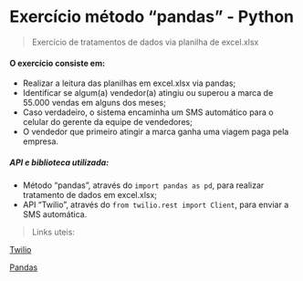 # Exercício método “pandas” - Python	

> Exercício de tratamentos de dados via planilha de excel.xlsx 

#### O exercício consiste em:

- Realizar a leitura das planilhas em excel.xlsx via pandas;
- Identificar se algum(a) vendedor(a) atingiu ou superou a marca de 55.000 vendas em alguns dos meses;
- Caso verdadeiro, o sistema encaminha um SMS automático para o celular do gerente da equipe de vendedores;
- O vendedor que primeiro atingir a marca ganha uma viagem paga pela empresa. 

##### API e biblioteca utilizada:

- Método “pandas”, através do `import pandas as pd`, para realizar tratamento de dados em excel.xlsx;
- API “Twilio”, através do `from twilio.rest import Client`, para enviar a SMS automática. 

> Links uteis:

[Twilio ](https://www.twilio.com/) 

[Pandas](https://pandas.pydata.org/)